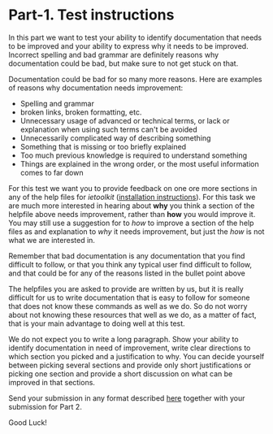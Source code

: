 # Part-1. Test instructions
In this part we want to test your ability to identify documentation that needs to be improved and your ability to express why it needs to be improved. Incorrect spelling and bad grammar are definitely reasons why documentation could be bad, but make sure to not get stuck on that.

Documentation could be bad for so many more reasons. Here are examples of reasons why documentation needs improvement:
* Spelling and grammar
* broken links, broken formatting, etc.
* Unnecessary usage of advanced or technical terms, or lack or explanation when using such terms can't be avoided
* Unnecessarily complicated way of describing something
* Something that is missing or too briefly explained
* Too much previous knowledge is required to understand something
* Things are explained in the wrong order, or the most useful information comes to far down

For this test we want you to provide feedback on one ore more sections in any of the help files for *ietoolkit* ([installation instructions](./README.md)). For this task we are much more interested in hearing about **why** you think a section of the helpfile above needs improvement, rather than **how** you would improve it. You may still use a suggestion for to _how_ to improve a section of the help files as and explanation to _why_ it needs improvement, but just the _how_ is not what we are interested in.

Remember that bad documentation is any documentation that you find difficult to follow, or that you think any typical user find difficult to follow, and that could be for any of the reasons listed in the bullet point above

The helpfiles you are asked to provide are written by us, but it is really difficult for us to write documentation that is easy to follow for someone that does not know these commands as well as we do. So do not worry about not knowing these resources that well as we do, as a matter of fact, that is your main advantage to doing well at this test.

We do not expect you to write a long paragraph. Show your ability to identify documentation in need of improvement, write clear directions to which section you picked and a justification to why. You can decide yourself between picking several sections and provide only short justifications or picking one section and provide a short discussion on what can be improved in that sections.

Send your submission in any format described [here](./README.md) together with your submission for Part 2.

Good Luck!
